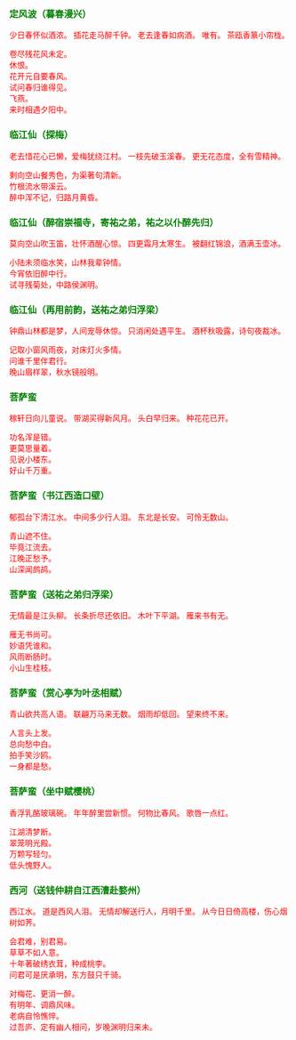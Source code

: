 <style type="text/css">
    .markdown-body{text-align: left;}
    h3{color:green}
    article{font-family:"楷体";color:red}
</style>

### 定风波（暮春漫兴）
<article>
少日春怀似酒浓。  
插花走马醉千钟。  
老去逢春如病酒。  
唯有。  
茶瓯香篆小帘栊。  

卷尽残花风未定。  
休恨。  
花开元自要春风。  
试问春归谁得见。  
飞燕。  
来时相遇夕阳中。  
</article>

### 临江仙（探梅）
<article>
老去惜花心已懒，爱梅犹绕江村。  
一枝先破玉溪春。  
更无花态度，全有雪精神。  

剩向空山餐秀色，为渠著句清新。  
竹根流水带溪云。  
醉中浑不记，归路月黄昏。  
</article>

### 临江仙（醉宿崇福寺，寄祐之弟，祐之以仆醉先归）
<article>
莫向空山吹玉笛，壮怀酒醒心惊。  
四更霜月太寒生。  
被翻红锦浪，酒满玉壶冰。  

小陆未须临水笑，山林我辈钟情。  
今宵依旧醉中行。  
试寻残菊处，中路侯渊明。  
</article>

### 临江仙（再用前韵，送祐之弟归浮梁）
<article>
钟鼎山林都是梦，人间宠辱休惊。  
只消闲处遇平生。  
酒杯秋吸露，诗句夜裁冰。  

记取小窗风雨夜，对床灯火多情。  
问谁千里伴君行。  
晚山眉样翠，秋水镜般明。  
</article>

### 菩萨蛮
<article>
稼轩日向儿童说。  
带湖买得新风月。  
头白早归来。  
种花花已开。  

功名浑是错。  
更莫思量着。  
见说小楼东。  
好山千万重。  
</article>

### 菩萨蛮（书江西造口壁）
<article>
郁孤台下清江水。  
中间多少行人泪。  
东北是长安。  
可怜无数山。  

青山遮不住。  
毕竟江流去。  
江晚正愁予。  
山深闻鹧鸪。  
</article>

### 菩萨蛮（送祐之弟归浮梁）
<article>
无情最是江头柳。  
长条折尽还依旧。  
木叶下平湖。  
雁来书有无。  

雁无书尚可。  
妙语凭谁和。  
风雨断肠时。  
小山生桂枝。  
</article>

### 菩萨蛮（赏心亭为叶丞相赋）
<article>
青山欲共高人语。  
联翩万马来无数。  
烟雨却低回。  
望来终不来。  

人言头上发。  
总向愁中白。  
拍手笑沙鸥。  
一身都是愁。  
</article>

### 菩萨蛮（坐中赋樱桃）
<article>
香浮乳酪玻璃碗。  
年年醉里尝新惯。  
何物比春风。  
歌唇一点红。  

江湖清梦断。  
翠笼明光殿。  
万颗写轻匀。  
低头愧野人。  
</article>

### 西河（送钱仲耕自江西漕赴婺州）
<article>
西江水。  
道是西风人泪。  
无情却解送行人，月明千里。  
从今日日倚高楼，伤心烟树如荠。  

会君难，别君易。  
草草不如人意。  
十年著破绣衣茸，种成桃李。  
问君可是厌承明，东方鼓只千骑。  

对梅花、更消一醉。  
有明年、调鼎风味。  
老病自怜憔悴。  
过吾庐、定有幽人相问，岁晚渊明归来未。  
</article>

